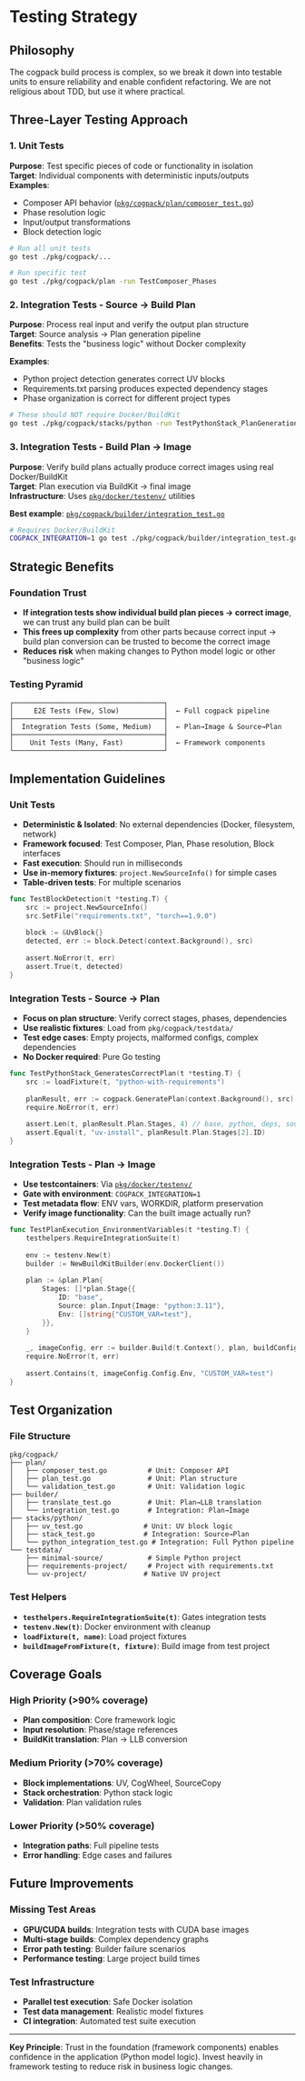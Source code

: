 # Testing Strategy

## Philosophy

The cogpack build process is complex, so we break it down into testable units to ensure reliability and enable confident refactoring. We are not religious about TDD, but use it where practical.

## Three-Layer Testing Approach

### 1. Unit Tests
**Purpose**: Test specific pieces of code or functionality in isolation  
**Target**: Individual components with deterministic inputs/outputs  
**Examples**: 
- Composer API behavior ([`pkg/cogpack/plan/composer_test.go`](../pkg/cogpack/plan/composer_test.go))
- Phase resolution logic
- Input/output transformations
- Block detection logic

```bash
# Run all unit tests
go test ./pkg/cogpack/...

# Run specific test
go test ./pkg/cogpack/plan -run TestComposer_Phases
```

### 2. Integration Tests - Source → Build Plan
**Purpose**: Process real input and verify the output plan structure  
**Target**: Source analysis → Plan generation pipeline  
**Benefits**: Tests the "business logic" without Docker complexity

**Examples**:
- Python project detection generates correct UV blocks
- Requirements.txt parsing produces expected dependency stages
- Phase organization is correct for different project types

```bash
# These should NOT require Docker/BuildKit
go test ./pkg/cogpack/stacks/python -run TestPythonStack_PlanGeneration
```

### 3. Integration Tests - Build Plan → Image
**Purpose**: Verify build plans actually produce correct images using real Docker/BuildKit  
**Target**: Plan execution via BuildKit → final image  
**Infrastructure**: Uses [`pkg/docker/testenv/`](../pkg/docker/testenv/) utilities

**Best example**: [`pkg/cogpack/builder/integration_test.go`](../pkg/cogpack/builder/integration_test.go)

```bash
# Requires Docker/BuildKit
COGPACK_INTEGRATION=1 go test ./pkg/cogpack/builder/integration_test.go
```

## Strategic Benefits

### Foundation Trust
- **If integration tests show individual build plan pieces → correct image**, we can trust any build plan can be built
- **This frees up complexity** from other parts because correct input → build plan conversion can be trusted to become the correct image
- **Reduces risk** when making changes to Python model logic or other "business logic"

### Testing Pyramid
```
┌─────────────────────────────────────┐
│     E2E Tests (Few, Slow)           │  ← Full cogpack pipeline
├─────────────────────────────────────┤
│  Integration Tests (Some, Medium)   │  ← Plan→Image & Source→Plan  
├─────────────────────────────────────┤
│    Unit Tests (Many, Fast)          │  ← Framework components
└─────────────────────────────────────┘
```

## Implementation Guidelines

### Unit Tests
- **Deterministic & Isolated**: No external dependencies (Docker, filesystem, network)
- **Framework focused**: Test Composer, Plan, Phase resolution, Block interfaces
- **Fast execution**: Should run in milliseconds
- **Use in-memory fixtures**: `project.NewSourceInfo()` for simple cases
- **Table-driven tests**: For multiple scenarios

```go
func TestBlockDetection(t *testing.T) {
    src := project.NewSourceInfo()
    src.SetFile("requirements.txt", "torch==1.9.0")
    
    block := &UvBlock{}
    detected, err := block.Detect(context.Background(), src)
    
    assert.NoError(t, err)
    assert.True(t, detected)
}
```

### Integration Tests - Source → Plan
- **Focus on plan structure**: Verify correct stages, phases, dependencies
- **Use realistic fixtures**: Load from `pkg/cogpack/testdata/`
- **Test edge cases**: Empty projects, malformed configs, complex dependencies
- **No Docker required**: Pure Go testing

```go
func TestPythonStack_GeneratesCorrectPlan(t *testing.T) {
    src := loadFixture(t, "python-with-requirements")
    
    planResult, err := cogpack.GeneratePlan(context.Background(), src)
    require.NoError(t, err)
    
    assert.Len(t, planResult.Plan.Stages, 4) // base, python, deps, source
    assert.Equal(t, "uv-install", planResult.Plan.Stages[2].ID)
}
```

### Integration Tests - Plan → Image
- **Use testcontainers**: Via [`pkg/docker/testenv/`](../pkg/docker/testenv/)
- **Gate with environment**: `COGPACK_INTEGRATION=1`
- **Test metadata flow**: ENV vars, WORKDIR, platform preservation
- **Verify image functionality**: Can the built image actually run?

```go
func TestPlanExecution_EnvironmentVariables(t *testing.T) {
    testhelpers.RequireIntegrationSuite(t)
    
    env := testenv.New(t)
    builder := NewBuildKitBuilder(env.DockerClient())
    
    plan := &plan.Plan{
        Stages: []*plan.Stage{{
            ID: "base",
            Source: plan.Input{Image: "python:3.11"},
            Env: []string{"CUSTOM_VAR=test"},
        }},
    }
    
    _, imageConfig, err := builder.Build(t.Context(), plan, buildConfig)
    require.NoError(t, err)
    
    assert.Contains(t, imageConfig.Config.Env, "CUSTOM_VAR=test")
}
```

## Test Organization

### File Structure
```
pkg/cogpack/
├── plan/
│   ├── composer_test.go          # Unit: Composer API
│   ├── plan_test.go              # Unit: Plan structure
│   └── validation_test.go        # Unit: Validation logic
├── builder/
│   ├── translate_test.go         # Unit: Plan→LLB translation
│   └── integration_test.go       # Integration: Plan→Image
├── stacks/python/
│   ├── uv_test.go               # Unit: UV block logic
│   ├── stack_test.go            # Integration: Source→Plan
│   └── python_integration_test.go # Integration: Full Python pipeline
└── testdata/
    ├── minimal-source/           # Simple Python project
    ├── requirements-project/     # Project with requirements.txt
    └── uv-project/              # Native UV project
```

### Test Helpers
- **`testhelpers.RequireIntegrationSuite(t)`**: Gates integration tests
- **`testenv.New(t)`**: Docker environment with cleanup
- **`loadFixture(t, name)`**: Load project fixtures
- **`buildImageFromFixture(t, fixture)`**: Build image from test project

## Coverage Goals

### High Priority (>90% coverage)
- **Plan composition**: Core framework logic
- **Input resolution**: Phase/stage references
- **BuildKit translation**: Plan → LLB conversion

### Medium Priority (>70% coverage)  
- **Block implementations**: UV, CogWheel, SourceCopy
- **Stack orchestration**: Python stack logic
- **Validation**: Plan validation rules

### Lower Priority (>50% coverage)
- **Integration paths**: Full pipeline tests
- **Error handling**: Edge cases and failures

## Future Improvements

### Missing Test Areas
- **GPU/CUDA builds**: Integration tests with CUDA base images
- **Multi-stage builds**: Complex dependency graphs
- **Error path testing**: Builder failure scenarios
- **Performance testing**: Large project build times

### Test Infrastructure
- **Parallel test execution**: Safe Docker isolation
- **Test data management**: Realistic model fixtures
- **CI integration**: Automated test suite execution

---

**Key Principle**: Trust in the foundation (framework components) enables confidence in the application (Python model logic). Invest heavily in framework testing to reduce risk in business logic changes.